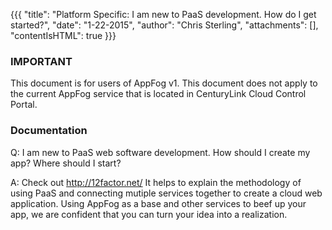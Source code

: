 {{{
  "title": "Platform Specific: I am new to PaaS development. How do I get started?",
  "date": "1-22-2015",
  "author": "Chris Sterling",
  "attachments": [],
  "contentIsHTML": true
}}}

### IMPORTANT

This document is for users of AppFog v1. This document does not apply to the current AppFog service that is located in CenturyLink Cloud Control Portal.

### Documentation

<p>Q: I am new to PaaS web software development. How should I create my app? Where should I start? </p>
<p>A: Check out <a href="http://12factor.net/">http://12factor.net/</a> It helps to explain the methodology of using PaaS and connecting mutiple services together to create a cloud web application. Using AppFog as a base and other services to beef up your app, we are confident that you can turn your idea into a realization.</p>

